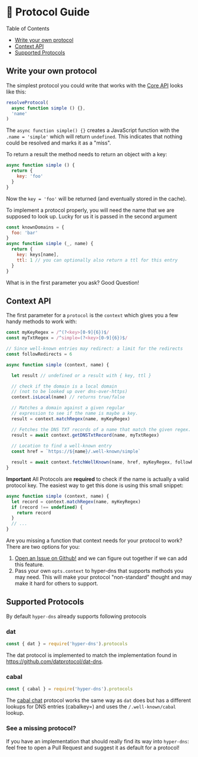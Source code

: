 # 🤠 Protocol Guide

Table of Contents

- [Write your own protocol](#write-your-own-protocol)
- [Context API](#context-api)
- [Supported Protocols](#supported-protocols)

## Write your own protocol

The simplest protocol you could write that works with the [Core API](./api.md#core-api) looks like this:

```javascript
resolveProtocol(
  async function simple () {},
  'name'
)
```

The `async function simple() {}` creates a JavaScript function with the `.name = 'simple'` which will return `undefined`. This indicates that nothing could be resolved and marks it as a "miss".

To return a result the method needs to return an object with a key:

```javascript
async function simple () {
  return {
    key: 'foo'
  }
}
```

Now the `key = 'foo'` will be returned (and eventually stored in the cache).

To implement a protocol properly, you will need the name that we are supposed to look up. Lucky for us it is passed in the second argument

```javascript
const knownDomains = {
  foo: 'bar'
}
async function simple (_, name) {
  return {
    key: keys[name],
    ttl: 1 // you can optionally also return a ttl for this entry
  }
}
```

What is in the first parameter you ask? Good Question!

## Context API

The first parameter for a `protocol` is the `context` which gives you a few handy methods to work with:

```javascript
const myKeyRegex = /^(?<key>[0-9]{6})$/
const myTxtRegex = /^simple=(?<key>[0-9]{6})$/

// Since well-known entries may redirect: a limit for the redirects
const followRedirects = 6

async function simple (context, name) {

  let result // undefined or a result with { key, ttl }

  // check if the domain is a local domain
  // (not to be looked up over dns-over-https)
  context.isLocal(name) // returns true/false

  // Matches a domain against a given regular
  // expression to see if the name is maybe a key.
  result = context.matchRegex(name, myKeyRegex)

  // Fetches the DNS TXT records of a name that match the given regex.
  result = await context.getDNSTxtRecord(name, myTxtRegex)
 
  // Location to find a well-known entry
  const href = `https://${name}/.well-known/simple`

  result = await context.fetchWellKnown(name, href, myKeyRegex, followRedirects)
}
```

**Important** All Protocols are **required** to check if the name is actually a valid protocol key. The easiest way to get this done is using this small snippet:

```javascript
async function simple (context, name) {
  let record = context.matchRegex(name, myKeyRegex)
  if (record !== undefined) {
    return record
  }
  // ...
}
```

Are you missing a function that context needs for your protocol to work? There are two options for you:

1. [Open an Issue on Github!](https://github.com/martinheidegger/hyper-dns/issues/new/choose) and we can figure out together if we can add this feature.
2. Pass your own `opts.context` to hyper-dns that supports methods you may need. This will make your protocol "non-standard" thought and may make it hard for others to support.

## Supported Protocols

By default `hyper-dns` already supports following protocols

### dat

```javascript
const { dat } = require('hyper-dns').protocols
```

The dat protocol is implemented to match the implementation found in https://github.com/datprotocol/dat-dns.

### cabal

```javascript
const { cabal } = require('hyper-dns').protocols
```

The [cabal chat](https://cabal.chat/) protocol works the same way as `dat` does but has a different lookups for DNS entries (cabalkey=) and uses the `/.well-known/cabal` lookup.

### See a missing protocol?

If you have an implementation that should really find its way into `hyper-dns`: feel free to open a Pull Request and suggest it as default for a protocol!

